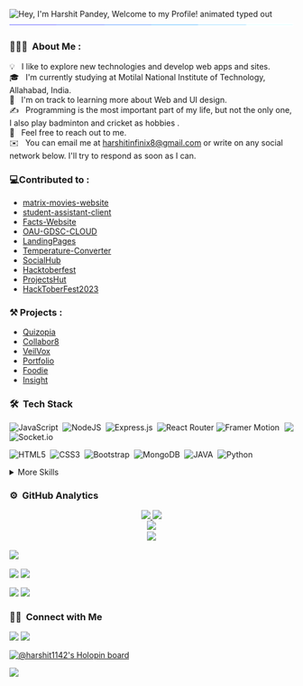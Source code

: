 
<img src="https://readme-typing-svg.demolab.com?font=Operator+Mono&size=37&duration=2800&pause=2000&color=FAFAFA&center=true&vCenter=true&width=940&height=50&lines=Hey%2C+I'm+Harshit+Pandey" align="middle" alt="Hey, I'm Harshit Pandey, Welcome to my Profile! animated typed out">
<img  src="borderseperator.gif">




### 👨🏻‍💻 &nbsp;About Me :

💡 &nbsp; I like to explore new technologies and develop web apps and sites.\
🎓 &nbsp; I'm currently studying at Motilal National Institute of Technology, Allahabad, India.\
🌱 &nbsp; I'm on track to learning more about Web and UI design.\
✍️ &nbsp; Programming is the most important part of my life, but not the only one, I also play badminton and cricket as hobbies .\
💬 &nbsp; Feel free to reach out to me.\
✉️ &nbsp; You can email me at harshitinfinix8@gmail.com or write on any social network below. I'll try to respond as soon as I can.

### 💻Contributed to :
* [matrix-movies-website](https://github.com/roannav/matrix-movies-website-hacktoberfest)
* [student-assistant-client](https://github.com/Harshitpandey993/student-assistant-client)
* [Facts-Website](https://github.com/minhaj-313/Facts-Website)
* [OAU-GDSC-CLOUD](https://github.com/softcreations01/OAU-GDSC-CLOUD-Hacktoberfest_2023)
* [LandingPages](https://github.com/0silverback0/LandingPages)
* [Temperature-Converter](https://github.com/Neel-07/Temperature-Converter)
* [SocialHub](https://github.com/CareerDevelopmentHub/SocialHub)
* [Hacktoberfest](https://github.com/Niraj-1729/Hacktoberfest)
* [ProjectsHut](https://github.com/priyankarpal/projectshut)
* [HackToberFest2023](https://github.com/thamesweb/HackToberFest2023)

### ⚒️ Projects :
* [Quizopia](https://github.com/harshit1142/Quizopia)
* [Collabor8](https://github.com/harshit1142/collabor8)
* [VeilVox](https://github.com/harshit1142/VeilVox)
* [Portfolio](https://github.com/harshit1142/portfolio)
* [Foodie](https://github.com/harshit1142/Foodie)
* [Insight](https://github.com/harshit1142/Insight)

### 🛠 &nbsp;Tech Stack
<img src="https://raw.githubusercontent.com/vitasha10/vitasha10/master/assets/Night-Coding.gif" align="right"/>

![JavaScript](https://img.shields.io/badge/javascript-%23323330.svg?style=flat&logo=javascript&logoColor=%23F7DF1E)&nbsp;
![NodeJS](https://img.shields.io/badge/node.js-6DA55F?style=flat&logo=node.js&logoColor=black)&nbsp;
![Express.js](https://img.shields.io/badge/express.js-%23404d59.svg?style=flat&logo=express&logoColor=%2361DAFB)&nbsp;
![React Router](https://img.shields.io/badge/React_Router-CA4245?style=flat&logo=react-router&logoColor=white)
![Framer Motion](https://img.shields.io/badge/Framer-CA4245?style=flat&logo=framer&logoColor=black)
![Socket.io](https://img.shields.io/badge/socket.io-%23404d50?style=flat&logo=socket.io&logoColor=yellow)

![HTML5](https://img.shields.io/badge/html5-%23E34F26.svg?style=flat&logo=html5&logoColor=white)&nbsp;
![CSS3](https://img.shields.io/badge/css3-%231572B6.svg?style=flat&logo=css3&logoColor=white)&nbsp;
![Bootstrap](https://img.shields.io/badge/Bootstrap-hotpink.svg?style=flat&logo=Bootstrap&logoColor=white)&nbsp;
![MongoDB](https://img.shields.io/badge/Mongodb-%23007ACC.svg?style=flat&logo=Mongodb&logoColor=white)&nbsp;
![JAVA](https://img.shields.io/badge/java-%23000000.svg?style=flat&logo=java&logoColor=white)&nbsp;
![Python](https://img.shields.io/badge/Python-05122A?style=flat&logo=python)&nbsp;


<details>
<summary>More Skills</summary>

![Visual Studio Code](https://img.shields.io/badge/Visual%20Studio%20Code-0078d7.svg?style=flat&logo=visual-studio-code&logoColor=white)&nbsp;
![Postman](https://img.shields.io/badge/Postman-0028d7.svg?style=flat&logo=postman&logoColor=white)&nbsp;
![Git](https://img.shields.io/badge/git-%23F05033.svg?style=flat&logo=git&logoColor=white)&nbsp;
![GitHub](https://img.shields.io/badge/github-%23121011.svg?style=flat&logo=github&logoColor=white)

</details>


### ⚙️ &nbsp;GitHub Analytics

<div align="center">
<a href="https://github.com/harshit1142">
  <img height="180em" src="https://github-readme-stats-eight-theta.vercel.app/api?username=harshit1142&show_icons=true&theme=tokyonight&include_all_commits=true&count_private=true&hide_border=true"/>
  <img height="180em" src="https://github-readme-stats-eight-theta.vercel.app/api/top-langs/?username=harshit1142&hide_border=true&cache_seconds=1800&layout=compact&langs_count=8&theme=tokyonight"/> 
  <br/>
  <img height="180em" src="https://github-readme-streak-stats.herokuapp.com/?user=harshit1142&theme=buefy-dark&hide_border=true&background=1a1b27"/>
  <br/>
  <img src="https://github-profile-trophy.vercel.app/?username=harshit1142&margin-w=10&no-frame=true&row=1&theme=darkhub"/>
  </a>
</div>

![](http://github-profile-summary-cards.vercel.app/api/cards/profile-details?username=harshit1142&theme=chartreuse_dark)

![](http://github-profile-summary-cards.vercel.app/api/cards/repos-per-language?username=harshit1142&theme=chartreuse_dark)
![](http://github-profile-summary-cards.vercel.app/api/cards/most-commit-language?username=harshit1142&theme=chartreuse_dark)

![](http://github-profile-summary-cards.vercel.app/api/cards/stats?username=harshit1142&theme=chartreuse_dark)
![](http://github-profile-summary-cards.vercel.app/api/cards/productive-time?username=harshit1142&theme=chartreuse_dark&utcOffset=8)
### 🤝🏻 &nbsp;Connect with Me

<p align="">
<a href="https://www.linkedin.com/in/harshit-pandey-312b78245/"><img src="https://img.shields.io/badge/-harshit1142?style=flat&logo=linkedin&logoColor=white"/></a>
<a href="https://harshitpandey0024.netlify.app/" ><img src="https://img.shields.io/badge/-harshit1142?style=flat&logo=Netlify&logoColor=white"/></a>
</p>


[![@harshit1142's Holopin board](https://holopin.me/harshit1142)](https://holopin.io/@harshit1142)

<img src="https://raw.githubusercontent.com/BrunnerLivio/brunnerlivio/master/images/marquee.svg" />

